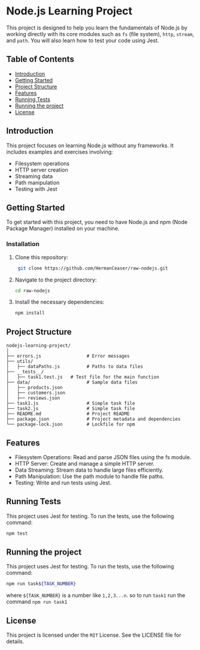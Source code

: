 # Node.js Learning Project

This project is designed to help you learn the fundamentals of Node.js by working directly with its core modules such as `fs` (file system), `http`, `stream`, and `path`. You will also learn how to test your code using Jest.

## Table of Contents

- [Introduction](#introduction)
- [Getting Started](#getting-started)
- [Project Structure](#project-structure)
- [Features](#features)
- [Running Tests](#running-tests)
- [Running the project](#running-the-project)
- [License](#license)

## Introduction

This project focuses on learning Node.js without any frameworks. It includes examples and exercises involving:
- Filesystem operations
- HTTP server creation
- Streaming data
- Path manipulation
- Testing with Jest

## Getting Started

To get started with this project, you need to have Node.js and npm (Node Package Manager) installed on your machine.

### Installation

1. Clone this repository:
   ```bash
    git clone https://github.com/HermanCeaser/raw-nodejs.git
   ```
2. Navigate to the project directory:
   ```bash
   cd raw-nodejs
   ```
3. Install the necessary dependencies:
   ```bash
   npm install
   ```

## Project Structure

    nodejs-learning-project/
    │
    ├── errors.js                 # Error messages
    ├── utils/
    │   ├── dataPaths.js          # Paths to data files
    ├── __tests__/
    │   ├── task1.test.js   # Test file for the main function
    ├── data/                     # Sample data files
    │   ├── products.json
    │   ├── customers.json
    │   ├── reviews.json
    ├── task1.js                  # Simple task file
    ├── task2.js                  # Simple task file
    ├── README.md                 # Project README
    ├── package.json              # Project metadata and dependencies
    └── package-lock.json         # Lockfile for npm
    

## Features
- Filesystem Operations: Read and parse JSON files using the fs module.
- HTTP Server: Create and manage a simple HTTP server.
- Data Streaming: Stream data to handle large files efficiently.
- Path Manipulation: Use the path module to handle file paths.
- Testing: Write and run tests using Jest.

## Running Tests
This project uses Jest for testing. To run the tests, use the following command:

   ```bash 
   npm test
   ```

## Running the project
This project uses Jest for testing. To run the tests, use the following command:

   ```bash 
   npm run task${TASK_NUMBER}
   ```
where `${TASK_NUMBER}` is a number like `1,2,3...n`. so to run `task1` run the command `npm run task1` 

## License
This project is licensed under the `MIT` License. See the LICENSE file for details.